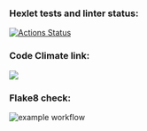 ### Hexlet tests and linter status:
[![Actions Status](https://github.com/MarsBroshok96/python-project-lvl1/workflows/hexlet-check/badge.svg)](https://github.com/MarsBroshok96/python-project-lvl1/actions)
### Code Climate link:
<a href="https://codeclimate.com/github/codeclimate/codeclimate/maintainability"><img src="https://api.codeclimate.com/v1/badges/a99a88d28ad37a79dbf6/maintainability" /></a>
### Flake8 check:
![example workflow](https://github.com/MarsBroshok96/python-project-lvl1/actions/workflows/linter-check.yml/badge.svg)
